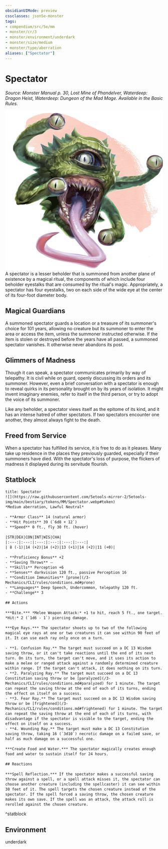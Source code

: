 ```yaml
---
obsidianUIMode: preview
cssclasses: json5e-monster
tags:
- compendium/src/5e/mm
- monster/cr/3
- monster/environment/underdark
- monster/size/medium
- monster/type/aberration
aliases: ["Spectator"]
---
```

# Spectator
*Source: Monster Manual p. 30, Lost Mine of Phandelver, Waterdeep: Dragon Heist, Waterdeep: Dungeon of the Mad Mage. Available in the Basic Rules.*  

![](https://raw.githubusercontent.com/5etools-mirror-2/5etools-img/main/bestiary/MM/Spectator.webp#right)  
A spectator is a lesser beholder that is summoned from another plane of existence by a magical ritual, the components of which include four beholder eyestalks that are consumed by the ritual's magic. Appropriately, a spectator has four eyestalks, two on each side of the wide eye at the center of its four-foot diameter body.

## Magical Guardians

A summoned spectator guards a location or a treasure of its summoner's choice for 101 years, allowing no creature but its summoner to enter the area or access the item, unless the summoner instructed otherwise. If the item is stolen or destroyed before the years have all passed, a summoned spectator vanishes. It otherwise never abandons its post.

## Glimmers of Madness

Though it can speak, a spectator communicates primarily by way of telepathy. It is civil while on guard, openly discussing its orders and its summoner. However, even a brief conversation with a spectator is enough to reveal quirks in its personality brought on by its years of isolation. It might invent imaginary enemies, refer to itself in the third person, or try to adopt the voice of its summoner.

Like any beholder, a spectator views itself as the epitome of its kind, and it has an intense hatred of other spectators. If two spectators encounter one another, they almost always fight to the death.

## Freed from Service

When a spectator has fulfilled its service, it is free to do as it pleases. Many take up residence in the places they previously guarded, especially if their summoners have died. With the spectator's loss of purpose, the flickers of madness it displayed during its servitude flourish.


## Statblock

```ad-statblock
title: Spectator
![](https://raw.githubusercontent.com/5etools-mirror-2/5etools-img/main/bestiary/tokens/MM/Spectator.webp#token)
*Medium aberration, Lawful Neutral*

- **Armor Class** 14 (natural armor)
- **Hit Points** 39 (`6d8 + 12`) 
- **Speed** 0 ft., fly 30 ft. (hover)

|STR|DEX|CON|INT|WIS|CHA|
|:---:|:---:|:---:|:---:|:---:|:---:|
| 8 (-1)|14 (+2)|14 (+2)|13 (+1)|14 (+2)|11 (+0)|

- **Proficiency Bonus** +2
- **Saving Throws** ⏤
- **Skills** Perception +6
- **Senses** darkvision 120 ft., passive Perception 16
- **Condition Immunities** [prone](/3-Mechanics/CLI/rules/conditions.md#prone)
- **Languages** Deep Speech, Undercommon, telepathy 120 ft.
- **Challenge** 3

## Actions

***Bite.*** *Melee Weapon Attack:* +1 to hit, reach 5 ft., one target. *Hit:* 2 (`1d6 - 1`) piercing damage.

***Eye Rays.*** The spectator shoots up to two of the following magical eye rays at one or two creatures it can see within 90 feet of it. It can use each ray only once on a turn.

- **1. Confusion Ray.** The target must succeed on a DC 13 Wisdom saving throw, or it can't take reactions until the end of its next turn. On its turn, the target can't move, and it uses its action to make a melee or ranged attack against a randomly determined creature within range. If the target can't attack, it does nothing on its turn.  
- **2. Paralyzing Ray.** The target must succeed on a DC 13 Constitution saving throw or be [paralyzed](/3-Mechanics/CLI/rules/conditions.md#paralyzed) for 1 minute. The target can repeat the saving throw at the end of each of its turns, ending the effect on itself on a success.  
- **3. Fear Ray.** The target must succeed on a DC 13 Wisdom saving throw or be [frightened](/3-Mechanics/CLI/rules/conditions.md#frightened) for 1 minute. The target can repeat the saving throw at the end of each of its turns, with disadvantage if the spectator is visible to the target, ending the effect on itself on a success.  
- **4. Wounding Ray.** The target must make a DC 13 Constitution saving throw, taking 16 (`3d10`) necrotic damage on a failed save, or half as much damage on a successful one.  

***Create Food and Water.*** The spectator magically creates enough food and water to sustain itself for 24 hours.

## Reactions

***Spell Reflection.*** If the spectator makes a successful saving throw against a spell, or a spell attack misses it, the spectator can choose another creature (including the spellcaster) it can see within 30 feet of it. The spell targets the chosen creature instead of the spectator. If the spell forced a saving throw, the chosen creature makes its own save. If the spell was an attack, the attack roll is rerolled against the chosen creature.
```
^statblock

## Environment

underdark